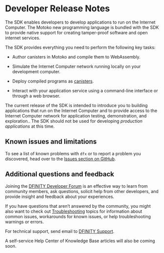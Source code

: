 # Developer Release Notes

The SDK enables developers to develop applications to run on the Internet Computer. The Motoko new programming language is bundled with the SDK to provide native support for creating tamper-proof software and open internet services.

The SDK provides everything you need to perform the following key tasks:

-   Author canisters in Motoko and compile them to WebAssembly.

-   Simulate the Internet Computer network running locally on your development computer.

-   Deploy compiled programs as [canisters](/references/glossary.md#canister).

-   Interact with your application service using a command-line interface or through a web browser.

<div class="note">

The current release of the SDK is intended to introduce you to building applications that run on the Internet Computer and to provide access to the Internet Computer network for application testing, demonstration, and exploration.. The SDK should not be used for developing *production applications* at this time.

</div>

## Known issues and limitations

To see a list of known problems with `dfx` or to report a problem you discovered, head over to the [Issues section on GitHub](https://github.com/dfinity/sdk/issues).

## Additional questions and feedback

Joining the [DFINITY Developer Forum](https://forum.dfinity.org/) is an effective way to learn from community members, ask questions, solicit help from other developers, and provide insight and feedback about your experiences.

If you have questions that aren’t answered by the community, you might also want to check out [Troubleshooting](/docs/current/developer-docs/smart-contracts/test/troubleshooting) topics for information about common issues, workarounds for known issues, or help troubleshooting warnings or errors.

For technical support, send email to [DFINITY Support](mailto:support@dfinity.org).

A self-service Help Center of Knowledge Base articles will also be coming soon.
